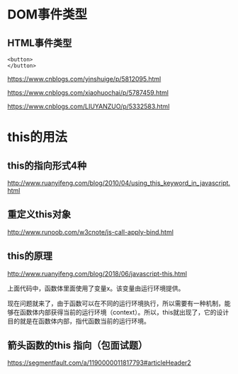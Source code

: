 # DOM事件类型
## HTML事件类型
```
<button>
</button>
```
https://www.cnblogs.com/yinshuige/p/5812095.html

https://www.cnblogs.com/xiaohuochai/p/5787459.html

https://www.cnblogs.com/LIUYANZUO/p/5332583.html


# this的用法
## this的指向形式4种
http://www.ruanyifeng.com/blog/2010/04/using_this_keyword_in_javascript.html

## 重定义this对象
http://www.runoob.com/w3cnote/js-call-apply-bind.html

## this的原理
http://www.ruanyifeng.com/blog/2018/06/javascript-this.html


上面代码中，函数体里面使用了变量x。该变量由运行环境提供。

现在问题就来了，由于函数可以在不同的运行环境执行，所以需要有一种机制，能够在函数体内部获得当前的运行环境（context）。所以，this就出现了，它的设计目的就是在函数体内部，指代函数当前的运行环境。
## 箭头函数的this 指向（包面试题）
https://segmentfault.com/a/1190000011817793#articleHeader2

